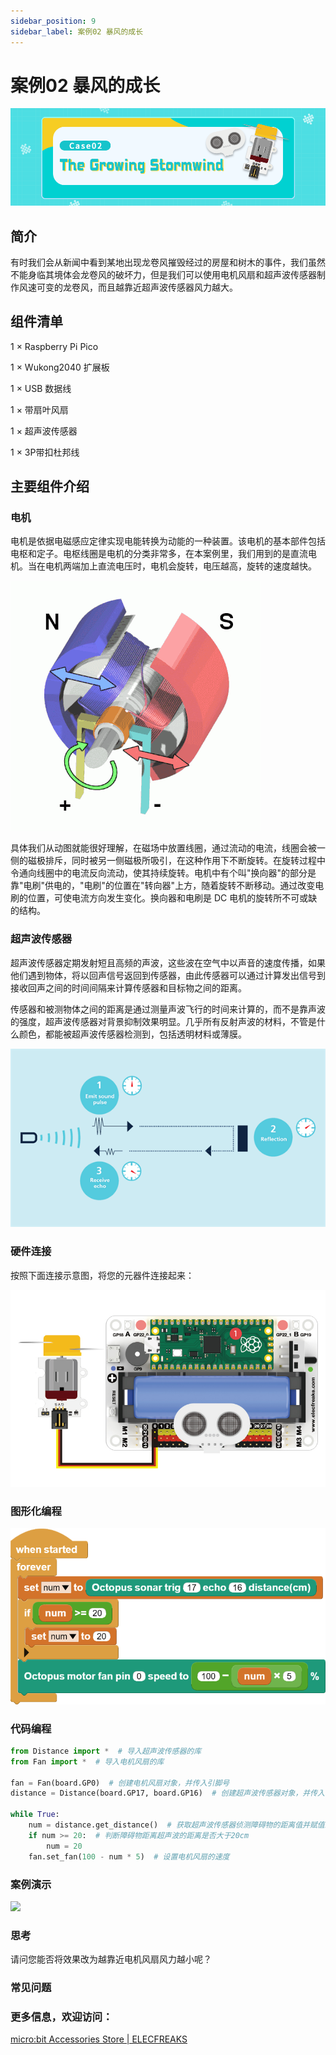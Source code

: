 ```yaml
---
sidebar_position: 9
sidebar_label: 案例02 暴风的成长
---
```


# 案例02 暴风的成长

![](./images/wukong2040-inventors-case02-01.png)

## 简介

有时我们会从新闻中看到某地出现龙卷风摧毁经过的房屋和树木的事件，我们虽然不能身临其境体会龙卷风的破坏力，但是我们可以使用电机风扇和超声波传感器制作风速可变的龙卷风，而且越靠近超声波传感器风力越大。

## 组件清单

1 × Raspberry Pi Pico

1 × Wukong2040 扩展板

1 × USB 数据线

1 × 带扇叶风扇

1 × 超声波传感器

1 × 3P带扣杜邦线

## 主要组件介绍

### 电机

电机是依据电磁感应定律实现电能转换为动能的一种装置。该电机的基本部件包括电枢和定子。电枢线圈是电机的分类非常多，在本案例里，我们用到的是直流电机。当在电机两端加上直流电压时，电机会旋转，电压越高，旋转的速度越快。

![](./images/wukong2040-inventors-case02-02.gif)

具体我们从动图就能很好理解，在磁场中放置线圈，通过流动的电流，线圈会被一侧的磁极排斥，同时被另一侧磁极所吸引，在这种作用下不断旋转。在旋转过程中令通向线圈中的电流反向流动，使其持续旋转。电机中有个叫"换向器"的部分是靠"电刷"供电的，"电刷"的位置在"转向器"上方，随着旋转不断移动。通过改变电刷的位置，可使电流方向发生变化。换向器和电刷是 DC 电机的旋转所不可或缺的结构。

### 超声波传感器

超声波传感器定期发射短且高频的声波，这些波在空气中以声音的速度传播，如果他们遇到物体，将以回声信号返回到传感器，由此传感器可以通过计算发出信号到接收回声之间的时间间隔来计算传感器和目标物之间的距离。

传感器和被测物体之间的距离是通过测量声波飞行的时间来计算的，而不是靠声波的强度，超声波传感器对背景抑制效果明显。几乎所有反射声波的材料，不管是什么颜色，都能被超声波传感器检测到，包括透明材料或薄膜。

![](./images/wukong2040-inventors-case02-03.png)

### 硬件连接

按照下面连接示意图，将您的元器件连接起来：

![](./images/wukong2040-inventors-case02-04.png)

### 图形化编程

![](./images/wukong2040-inventors-case02-05.png)

### 代码编程

```python
from Distance import *  # 导入超声波传感器的库
from Fan import *  # 导入电机风扇的库

fan = Fan(board.GP0)  # 创建电机风扇对象，并传入引脚号
distance = Distance(board.GP17, board.GP16)  # 创建超声波传感器对象，并传入引脚号

while True:
    num = distance.get_distance()  # 获取超声波传感器侦测障碍物的距离值并赋值给num
    if num >= 20:  # 判断障碍物距离超声波的距离是否大于20cm
        num = 20
    fan.set_fan(100 - num * 5)  # 设置电机风扇的速度
```

### 案例演示

![](./images/wukong2040-inventors-kit-case02-06.gif)

### 思考

请问您能否将效果改为越靠近电机风扇风力越小呢？

### 常见问题



### 更多信息，欢迎访问：

[micro:bit Accessories Store | ELECFREAKS](https://www.elecfreaks.com/)
